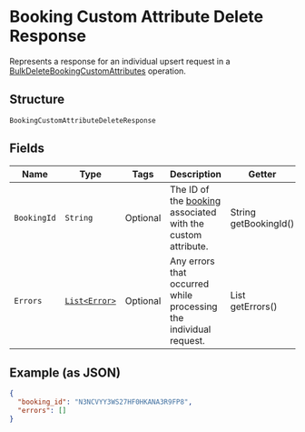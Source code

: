 
# Booking Custom Attribute Delete Response

Represents a response for an individual upsert request in a [BulkDeleteBookingCustomAttributes](../../doc/api/booking-custom-attributes.md#bulk-delete-booking-custom-attributes) operation.

## Structure

`BookingCustomAttributeDeleteResponse`

## Fields

| Name | Type | Tags | Description | Getter |
|  --- | --- | --- | --- | --- |
| `BookingId` | `String` | Optional | The ID of the [booking](../../doc/models/booking.md) associated with the custom attribute. | String getBookingId() |
| `Errors` | [`List<Error>`](../../doc/models/error.md) | Optional | Any errors that occurred while processing the individual request. | List<Error> getErrors() |

## Example (as JSON)

```json
{
  "booking_id": "N3NCVYY3WS27HF0HKANA3R9FP8",
  "errors": []
}
```

